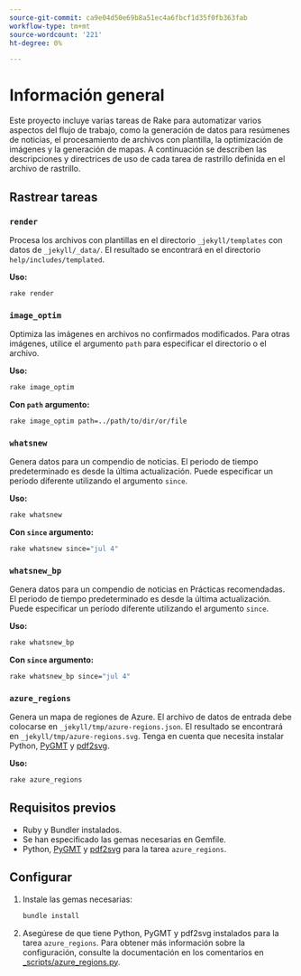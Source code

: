 ```yaml
---
source-git-commit: ca9e04d50e69b8a51ec4a6fbcf1d35f0fb363fab
workflow-type: tm+mt
source-wordcount: '221'
ht-degree: 0%

---
```

# Información general

Este proyecto incluye varias tareas de Rake para automatizar varios aspectos del flujo de trabajo, como la generación de datos para resúmenes de noticias, el procesamiento de archivos con plantilla, la optimización de imágenes y la generación de mapas. A continuación se describen las descripciones y directrices de uso de cada tarea de rastrillo definida en el archivo de rastrillo.

## Rastrear tareas

### `render`

Procesa los archivos con plantillas en el directorio `_jekyll/templates` con datos de `_jekyll/_data/`. El resultado se encontrará en el directorio `help/includes/templated`.

**Uso:**

```sh
rake render
```

### `image_optim`

Optimiza las imágenes en archivos no confirmados modificados. Para otras imágenes, utilice el argumento `path` para especificar el directorio o el archivo.

**Uso:**

```sh
rake image_optim
```

**Con `path` argumento:**

```sh
rake image_optim path=../path/to/dir/or/file
```

### `whatsnew`

Genera datos para un compendio de noticias. El periodo de tiempo predeterminado es desde la última actualización. Puede especificar un período diferente utilizando el argumento `since`.

**Uso:**

```sh
rake whatsnew
```

**Con `since` argumento:**

```sh
rake whatsnew since="jul 4"
```

### `whatsnew_bp`

Genera datos para un compendio de noticias en Prácticas recomendadas. El periodo de tiempo predeterminado es desde la última actualización. Puede especificar un período diferente utilizando el argumento `since`.

**Uso:**

```sh
rake whatsnew_bp
```

**Con `since` argumento:**

```sh
rake whatsnew_bp since="jul 4"
```

### `azure_regions`

Genera un mapa de regiones de Azure. El archivo de datos de entrada debe colocarse en `_jekyll/tmp/azure-regions.json`. El resultado se encontrará en `_jekyll/tmp/azure-regions.svg`. Tenga en cuenta que necesita instalar Python, [PyGMT](https://www.pygmt.org/latest/install.html) y [pdf2svg](https://formulae.brew.sh/formula/pdf2svg).

**Uso:**

```sh
rake azure_regions
```

## Requisitos previos

- Ruby y Bundler instalados.
- Se han especificado las gemas necesarias en Gemfile.
- Python, [PyGMT](https://www.pygmt.org/latest/install.html) y [pdf2svg](https://formulae.brew.sh/formula/pdf2svg) para la tarea `azure_regions`.

## Configurar

1. Instale las gemas necesarias:

   ```sh
   bundle install
   ```

2. Asegúrese de que tiene Python, PyGMT y pdf2svg instalados para la tarea `azure_regions`. Para obtener más información sobre la configuración, consulte la documentación en los comentarios en [_scripts/azure_regions.py](_scripts/azure_regions.py).
